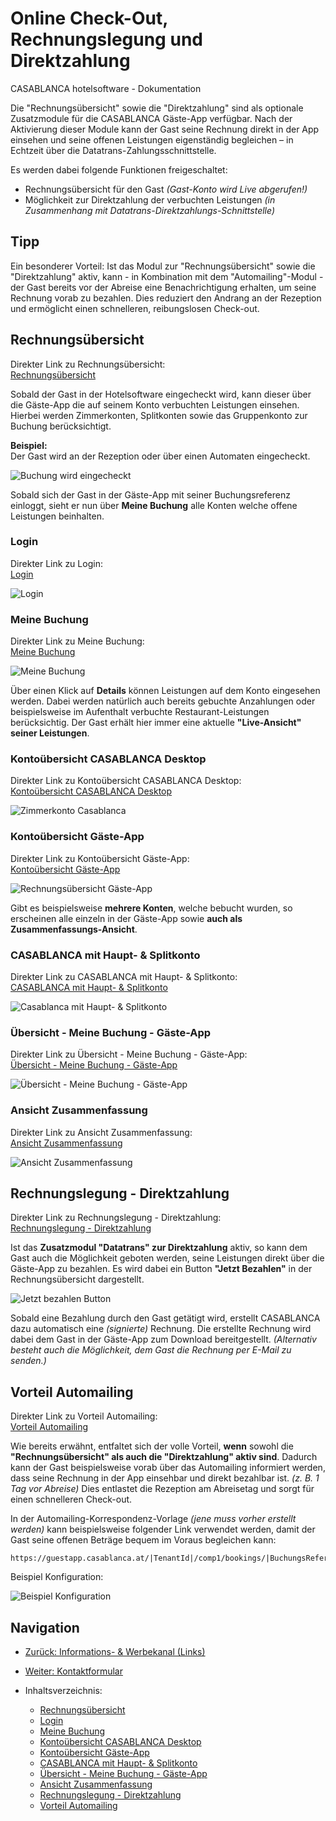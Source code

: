 # Online Check-Out, Rechnungslegung und Direktzahlung

CASABLANCA hotelsoftware - Dokumentation

Die "Rechnungsübersicht" sowie die "Direktzahlung" sind als optionale Zusatzmodule für die CASABLANCA Gäste-App verfügbar. Nach der Aktivierung dieser Module kann der Gast seine Rechnung direkt in der App einsehen und seine offenen Leistungen eigenständig begleichen – in Echtzeit über die Datatrans-Zahlungsschnittstelle.  

Es werden dabei folgende Funktionen freigeschaltet:

* Rechnungsübersicht für den Gast *(Gast-Konto wird Live abgerufen!)*
* Möglichkeit zur Direktzahlung der verbuchten Leistungen *(in Zusammenhang mit Datatrans-Direktzahlungs-Schnittstelle)*

## Tipp

Ein besonderer Vorteil: Ist das Modul zur "Rechnungsübersicht" sowie die "Direktzahlung" aktiv, kann - in Kombination mit dem "Automailing"-Modul - der Gast bereits vor der Abreise eine Benachrichtigung erhalten, um seine Rechnung vorab zu bezahlen. Dies reduziert den Andrang an der Rezeption und ermöglicht einen schnelleren, reibungslosen Check-out.

## Rechnungsübersicht

Direkter Link zu Rechnungsübersicht:  
[Rechnungsübersicht](https://docs.casablanca.at/cloud/module/guestapp/checkout/#rechnungsübersicht "Direkter Link zu Rechnungsübersicht")

Sobald der Gast in der Hotelsoftware eingecheckt wird, kann dieser über die Gäste-App die auf seinem Konto verbuchten Leistungen einsehen. Hierbei werden Zimmerkonten, Splitkonten sowie das Gruppenkonto zur Buchung berücksichtigt.

**Beispiel:**  
Der Gast wird an der Rezeption oder über einen Automaten eingecheckt.  

![Buchung wird eingecheckt](https://docs.casablanca.at/assets/images/checkin-84ec1fa5f4464244b6d110518e33c3d7.png "Buchung wird eingecheckt")

Sobald sich der Gast in der Gäste-App mit seiner Buchungsreferenz einloggt, sieht er nun über **Meine Buchung** alle Konten welche offene Leistungen beinhalten.

### Login

Direkter Link zu Login:  
[Login](https://docs.casablanca.at/cloud/module/guestapp/checkout/#login "Direkter Link zu Login")

![Login](https://docs.casablanca.at/assets/images/login-8bfb123ae5b11dee63c25b6a620afa7f.png "Login")

### Meine Buchung

Direkter Link zu Meine Buchung:  
[Meine Buchung](https://docs.casablanca.at/cloud/module/guestapp/checkout/#meine-buchung "Direkter Link zu Meine Buchung")

![Meine Buchung](https://docs.casablanca.at/assets/images/booking_overview-1e9dca82e5013ea52e5d5009daecefc8.png "Meine Buchung")

Über einen Klick auf **Details** können Leistungen auf dem Konto eingesehen werden. Dabei werden natürlich auch bereits gebuchte Anzahlungen oder beispielsweise im Aufenthalt verbuchte Restaurant-Leistungen berücksichtig. Der Gast erhält hier immer eine aktuelle **"Live-Ansicht" seiner Leistungen**.

### Kontoübersicht CASABLANCA Desktop

Direkter Link zu Kontoübersicht CASABLANCA Desktop:  
[Kontoübersicht CASABLANCA Desktop](https://docs.casablanca.at/cloud/module/guestapp/checkout/#kontoübersicht-casablanca-desktop "Direkter Link zu Kontoübersicht CASABLANCA Desktop")

![Zimmerkonto Casablanca](https://docs.casablanca.at/assets/images/room_account-962457c4c2972430cfbfeb62b60b845a.png "Zimmerkonto Casablanca")

### Kontoübersicht Gäste-App

Direkter Link zu Kontoübersicht Gäste-App:  
[Kontoübersicht Gäste-App](https://docs.casablanca.at/cloud/module/guestapp/checkout/#kontoübersicht-gäste-app "Direkter Link zu Kontoübersicht Gäste-App")

![Rechnungsübersicht Gäste-App](https://docs.casablanca.at/assets/images/guestapp_account-e5026d1c181a5eac8ee0e815ce51eaff.png "Rechnungsübersicht Gäste-App")

Gibt es beispielsweise **mehrere Konten**, welche bebucht wurden, so erscheinen alle einzeln in der Gäste-App sowie **auch als Zusammenfassungs-Ansicht**.

### CASABLANCA mit Haupt- & Splitkonto

Direkter Link zu CASABLANCA mit Haupt- & Splitkonto:  
[CASABLANCA mit Haupt- & Splitkonto](https://docs.casablanca.at/cloud/module/guestapp/checkout/#casablanca-mit-haupt---splitkonto "Direkter Link zu CASABLANCA mit Haupt- & Splitkonto")

![Casablanca mit Haupt- & Splitkonto](https://docs.casablanca.at/assets/images/more_accounts-a35ca1f276bc19e05a17c903eeecafa1.png "Casablanca mit Haupt- & Splitkonto")

### Übersicht - Meine Buchung - Gäste-App

Direkter Link zu Übersicht - Meine Buchung - Gäste-App:  
[Übersicht - Meine Buchung - Gäste-App](https://docs.casablanca.at/cloud/module/guestapp/checkout/#übersicht---meine-buchung---gäste-app "Direkter Link zu Übersicht - Meine Buchung - Gäste-App")

![Übersicht - Meine Buchung - Gäste-App](https://docs.casablanca.at/assets/images/view_more_accounts-bdddacf9cf6bb53914c642249f4b5c8d.png "Übersicht - Meine Buchung - Gäste-App")

### Ansicht Zusammenfassung

Direkter Link zu Ansicht Zusammenfassung:  
[Ansicht Zusammenfassung](https://docs.casablanca.at/cloud/module/guestapp/checkout/#ansicht-zusammenfassung "Direkter Link zu Ansicht Zusammenfassung")

![Ansicht Zusammenfassung](https://docs.casablanca.at/assets/images/guestapp_all_accounts-6e63de9fab45f33e6cb7c8fe5a9f3d6a.png "Ansicht Zusammenfassung")

## Rechnungslegung - Direktzahlung

Direkter Link zu Rechnungslegung - Direktzahlung:  
[Rechnungslegung - Direktzahlung](https://docs.casablanca.at/cloud/module/guestapp/checkout/#rechnungslegung---direktzahlung "Direkter Link zu Rechnungslegung - Direktzahlung")

Ist das **Zusatzmodul "Datatrans" zur Direktzahlung** aktiv, so kann dem Gast auch die Möglichkeit geboten werden, seine Leistungen direkt über die Gäste-App zu bezahlen. Es wird dabei ein Button **"Jetzt Bezahlen"** in der Rechnungsübersicht dargestellt.

![Jetzt bezahlen Button](https://docs.casablanca.at/assets/images/pay_now-47f71f3f7e67f9b9ea6046ddf4b7f296.png "Jetzt bezahlen Button")

Sobald eine Bezahlung durch den Gast getätigt wird, erstellt CASABLANCA dazu automatisch eine *(signierte)* Rechnung. Die erstellte Rechnung wird dabei dem Gast in der Gäste-App zum Download bereitgestellt. *(Alternativ besteht auch die Möglichkeit, dem Gast die Rechnung per E-Mail zu senden.)*

## Vorteil Automailing

Direkter Link zu Vorteil Automailing:  
[Vorteil Automailing](https://docs.casablanca.at/cloud/module/guestapp/checkout/#vorteil-automailing "Direkter Link zu Vorteil Automailing")

Wie bereits erwähnt, entfaltet sich der volle Vorteil, **wenn** sowohl die **"Rechnungsübersicht" als auch die "Direktzahlung" aktiv sind**. Dadurch kann der Gast beispielsweise vorab über das Automailing informiert werden, dass seine Rechnung in der App einsehbar und direkt bezahlbar ist. *(z. B. 1 Tag vor Abreise)* Dies entlastet die Rezeption am Abreisetag und sorgt für einen schnelleren Check-out.

In der Automailing-Korrespondenz-Vorlage *(jene muss vorher erstellt werden)* kann beispielsweise folgender Link verwendet werden, damit der Gast seine offenen Beträge bequem im Voraus begleichen kann:

```text
https://guestapp.casablanca.at/|TenantId|/comp1/bookings/|BuchungsReferenz_UrlEncoded|/invoices/aggregation
```

Beispiel Konfiguration:  

![Beispiel Konfiguration](https://docs.casablanca.at/assets/images/example_automailing-b969724537d8293482d05559c989a343.png "Beispiel Konfiguration")

## Navigation

* [Zurück: Informations- & Werbekanal (Links)](https://docs.casablanca.at/cloud/module/guestapp/info)
* [Weiter: Kontaktformular](https://docs.casablanca.at/cloud/module/guestapp/contact_form)

* Inhaltsverzeichnis:
  * [Rechnungsübersicht](https://docs.casablanca.at/cloud/module/guestapp/checkout/#rechnungsübersicht)
  * [Login](https://docs.casablanca.at/cloud/module/guestapp/checkout/#login)
  * [Meine Buchung](https://docs.casablanca.at/cloud/module/guestapp/checkout/#meine-buchung)
  * [Kontoübersicht CASABLANCA Desktop](https://docs.casablanca.at/cloud/module/guestapp/checkout/#kontoübersicht-casablanca-desktop)
  * [Kontoübersicht Gäste-App](https://docs.casablanca.at/cloud/module/guestapp/checkout/#kontoübersicht-gäste-app)
  * [CASABLANCA mit Haupt- & Splitkonto](https://docs.casablanca.at/cloud/module/guestapp/checkout/#casablanca-mit-haupt---splitkonto)
  * [Übersicht - Meine Buchung - Gäste-App](https://docs.casablanca.at/cloud/module/guestapp/checkout/#übersicht---meine-buchung---gäste-app)
  * [Ansicht Zusammenfassung](https://docs.casablanca.at/cloud/module/guestapp/checkout/#ansicht-zusammenfassung)
  * [Rechnungslegung - Direktzahlung](https://docs.casablanca.at/cloud/module/guestapp/checkout/#rechnungslegung---direktzahlung)
  * [Vorteil Automailing](https://docs.casablanca.at/cloud/module/guestapp/checkout/#vorteil-automailing)